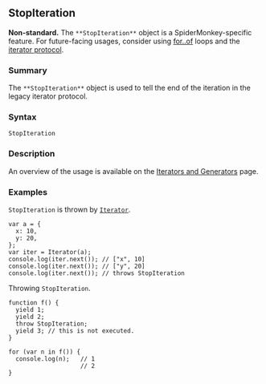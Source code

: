 ## StopIteration

**Non-standard.** The `**StopIteration**` object is a SpiderMonkey-specific feature. For future-facing usages, consider using [for..of][0] loops and the [iterator protocol][1].

### Summary

The `**StopIteration**` object is used to tell the end of the iteration in the legacy iterator protocol.

### Syntax

    StopIteration

### Description

An overview of the usage is available on the [Iterators and Generators][2] page.

### Examples

`StopIteration` is thrown by [`Iterator`][3].

    var a = {
      x: 10,
      y: 20,
    };
    var iter = Iterator(a);
    console.log(iter.next()); // ["x", 10]
    console.log(iter.next()); // ["y", 20]
    console.log(iter.next()); // throws StopIteration
    

Throwing `StopIteration`.

    function f() {
      yield 1;
      yield 2;
      throw StopIteration;
      yield 3; // this is not executed.
    }
    
    for (var n in f()) {
      console.log(n);   // 1
                        // 2
    }
    



[0]: https://developer.mozilla.org/en/docs/Web/JavaScript/Reference/Statements/for...of "https://developer.mozilla.org/en/docs/Web/JavaScript/Reference/Statements/for...of"
[1]: https://developer.mozilla.org/en/docs/Web/JavaScript/Guide/The_Iterator_protocol
[2]: https://developer.mozilla.org/en/docs/JavaScript/Guide/Iterators_and_Generators "https://developer.mozilla.org/en/docs/JavaScript/Guide/Iterators_and_Generators"
[3]: https://developer.mozilla.org/en/docs/Web/JavaScript/Reference/Global_Objects/Iterator